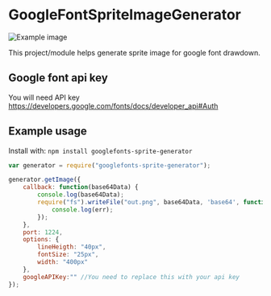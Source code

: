# GoogleFontSpriteImageGenerator

![Example image](https://raw.githubusercontent.com/pzagor2/GoogleFontSpriteImageGenerator/master/example.png)

This project/module helps generate sprite image for google font drawdown.

## Google font api key
You will need API key https://developers.google.com/fonts/docs/developer_api#Auth

## Example usage
Install with: `npm install googlefonts-sprite-generator`

```javascript
var generator = require("googlefonts-sprite-generator");

generator.getImage({
	callback: function(base64Data) {
		console.log(base64Data);
		require("fs").writeFile("out.png", base64Data, 'base64', function(err) {
			console.log(err);
		});
	},
	port: 1224,
	options: {
		lineHeigth: "40px",
		fontSize: "25px",
		width: "400px"
	},
	googleAPIKey:"" //You need to replace this with your api key
});
```